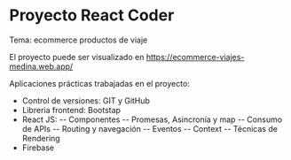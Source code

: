 # Proyecto React Coder

Tema: ecommerce productos de viaje

El proyecto puede ser visualizado en https://ecommerce-viajes-medina.web.app/

Aplicaciones prácticas trabajadas en el proyecto:
- Control de versiones: GIT y GitHub
- Libreria frontend: Bootstap
- React JS: 
-- Componentes
-- Promesas, Asincronía y map
-- Consumo de APIs
-- Routing y navegación
-- Eventos
-- Context
-- Técnicas de Rendering
- Firebase

